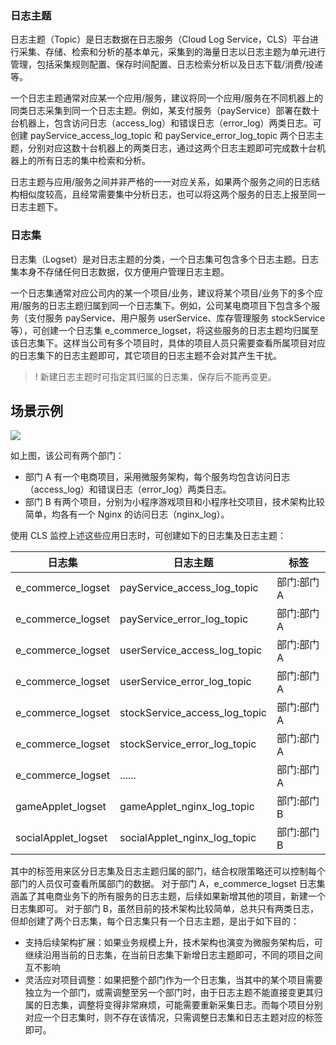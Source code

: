 ### 日志主题

日志主题（Topic）是日志数据在日志服务（Cloud Log Service，CLS）平台进行采集、存储、检索和分析的基本单元，采集到的海量日志以日志主题为单元进行管理，包括采集规则配置、保存时间配置、日志检索分析以及日志下载/消费/投递等。

一个日志主题通常对应某一个应用/服务，建议将同一个应用/服务在不同机器上的同类日志采集到同一个日志主题。例如，某支付服务（payService）部署在数十台机器上，包含访问日志（access_log）和错误日志（error_log）两类日志。可创建 payService_access_log_topic 和 payService_error_log_topic 两个日志主题，分别对应这数十台机器上的两类日志，通过这两个日志主题即可完成数十台机器上的所有日志的集中检索和分析。

日志主题与应用/服务之间并非严格的一一对应关系，如果两个服务之间的日志结构相似度较高，且经常需要集中分析日志，也可以将这两个服务的日志上报至同一日志主题下。



### 日志集

日志集（Logset）是对日志主题的分类，一个日志集可包含多个日志主题。日志集本身不存储任何日志数据，仅方便用户管理日志主题。

一个日志集通常对应公司内的某一个项目/业务，建议将某个项目/业务下的多个应用/服务的日志主题归属到同一个日志集下。例如，公司某电商项目下包含多个服务（支付服务 payService、用户服务 userService、库存管理服务 stockService 等），可创建一个日志集  e_commerce_logset，将这些服务的日志主题均归属至该日志集下。这样当公司有多个项目时，具体的项目人员只需要查看所属项目对应的日志集下的日志主题即可，其它项目的日志主题不会对其产生干扰。

>! 新建日志主题时可指定其归属的日志集，保存后不能再变更。
>

## 场景示例

![](https://qcloudimg.tencent-cloud.cn/raw/4e25a8a18a2a9e3f8cbe885b963e62db.png)

如上图，该公司有两个部门：
- 部门 A 有一个电商项目，采用微服务架构，每个服务均包含访问日志（access_log）和错误日志（error_log）两类日志。
- 部门 B 有两个项目，分别为小程序游戏项目和小程序社交项目，技术架构比较简单，均各有一个 Nginx 的访问日志（nginx_log）。

使用 CLS 监控上述这些应用日志时，可创建如下的日志集及日志主题：

| 日志集              | 日志主题                      | 标签       |
| ------------------- | ----------------------------- | ---------- |
| e_commerce_logset   | payService_access_log_topic   | 部门:部门A |
| e_commerce_logset   | payService_error_log_topic    | 部门:部门A |
| e_commerce_logset   | userService_access_log_topic  | 部门:部门A |
| e_commerce_logset   | userService_error_log_topic   | 部门:部门A |
| e_commerce_logset   | stockService_access_log_topic | 部门:部门A |
| e_commerce_logset   | stockService_error_log_topic  | 部门:部门A |
| e_commerce_logset   | ......                        | 部门:部门A |
| gameApplet_logset   | gameApplet_nginx_log_topic    | 部门:部门B |
| socialApplet_logset | socialApplet_nginx_log_topic  | 部门:部门B |

其中的标签用来区分日志集及日志主题归属的部门，结合权限策略还可以控制每个部门的人员仅可查看所属部门的数据。
对于部门 A，e_commerce_logset 日志集涵盖了其电商业务下的所有服务的日志主题，后续如果新增其他的项目，新建一个日志集即可。
对于部门 B，虽然目前的技术架构比较简单，总共只有两类日志，但却创建了两个日志集，每个日志集只有一个日志主题，是出于如下目的：
- 支持后续架构扩展：如果业务规模上升，技术架构也演变为微服务架构后，可继续沿用当前的日志集，在当前日志集下新增日志主题即可，不同的项目之间互不影响
- 灵活应对项目调整：如果把整个部门作为一个日志集，当其中的某个项目需要独立为一个部门，或需调整至另一个部门时，由于日志主题不能直接变更其归属的日志集，调整将变得非常麻烦，可能需要重新采集日志。而每个项目分别对应一个日志集时，则不存在该情况，只需调整日志集和日志主题对应的标签即可。
